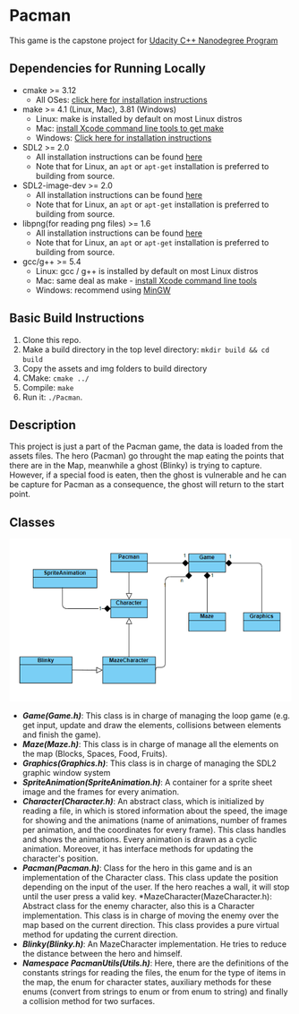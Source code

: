# Pacman
This game is the capstone project for [Udacity C++ Nanodegree Program](https://www.udacity.com/course/c-plus-plus-nanodegree--nd213)

## Dependencies for Running Locally
* cmake >= 3.12
  * All OSes: [click here for installation instructions](https://cmake.org/install/)
* make >= 4.1 (Linux, Mac), 3.81 (Windows)
  * Linux: make is installed by default on most Linux distros
  * Mac: [install Xcode command line tools to get make](https://developer.apple.com/xcode/features/)
  * Windows: [Click here for installation instructions](http://gnuwin32.sourceforge.net/packages/make.htm)
* SDL2 >= 2.0
  * All installation instructions can be found [here](https://wiki.libsdl.org/Installation)
  * Note that for Linux, an `apt` or `apt-get` installation is preferred to building from source.
* SDL2-image-dev >= 2.0
  * All installation instructions can be found [here](https://www.libsdl.org/projects/SDL_image/)
  * Note that for Linux, an `apt` or `apt-get` installation is preferred to building from source.
* libpng(for reading png files) >= 1.6
  * All installation instructions can be found [here](http://www.libpng.org/pub/png/libpng.html)
  * Note that for Linux, an `apt` or `apt-get` installation is preferred to building from source.
* gcc/g++ >= 5.4
  * Linux: gcc / g++ is installed by default on most Linux distros
  * Mac: same deal as make - [install Xcode command line tools](https://developer.apple.com/xcode/features/)
  * Windows: recommend using [MinGW](http://www.mingw.org/)

## Basic Build Instructions

1. Clone this repo.
2. Make a build directory in the top level directory: `mkdir build && cd build`
3. Copy the assets and img folders to build directory
4. CMake: `cmake ../ `
5. Compile: `make`
6. Run it: `./Pacman`.

## Description

This project is just a part of the Pacman game, the data is loaded from the assets files. The hero (Pacman) go throught the map eating the points that there are in the Map,
meanwhile a ghost (Blinky) is trying to capture. However, if a special food is eaten, then the ghost is vulnerable and he can be capture for Pacman as a consequence, the ghost will return to the start point.

## Classes

<img src="classes.PNG"/>

* ***Game(Game.h)***: This class is in charge of managing the loop game (e.g. get input, update and draw the elements, collisions between elements and finish the game).
* ***Maze(Maze.h)***: This class is in charge of manage all the elements on the map (Blocks, Spaces, Food, Fruits).
* ***Graphics(Graphics.h)***: This class is in charge of managing the SDL2 graphic window system 
* ***SpriteAnimation(SpriteAnimation.h)***: A container for a sprite sheet image and the frames for every animation. 
* ***Character(Character.h)***: An abstract class, which is initialized by reading a file, in which is stored information about the speed, the image for showing and the animations (name of animations, number of frames per animation, and the coordinates for every frame).  This class handles and shows the animations. Every animation is drawn as a cyclic animation. Moreover, it has interface methods for updating the character's position.
* ***Pacman(Pacman.h)***: Class for the hero in this game and is an implementation of the Character class. This class update the position depending on the input of the user. If the hero reaches a wall, it will stop until the user press a valid key.
*MazeCharacter(MazeCharacter.h): Abstract class for the enemy character, also this is a Character implementation. This class is in charge of moving the enemy over the map based on the current direction. This class provides a pure virtual method for updating the current direction.
* ***Blinky(Blinky.h)***: An MazeCharacter implementation. He tries to reduce the distance between the hero and himself.
* ***Namespace PacmanUtils(Utils.h)***: Here, there are the definitions of the constants strings for reading the files, the enum for the type of items in the map, the enum for character states, auxiliary methods for these enums (convert from strings to enum or from enum to string) and finally a collision method for two surfaces.

